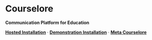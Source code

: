 # Courselore

**Communication Platform for Education**

**[Hosted Installation](https://courselore.org)** ·
**[Demonstration Installation](https://try.courselore.org)** ·
**[Meta Courselore](https://meta.courselore.org/)**
